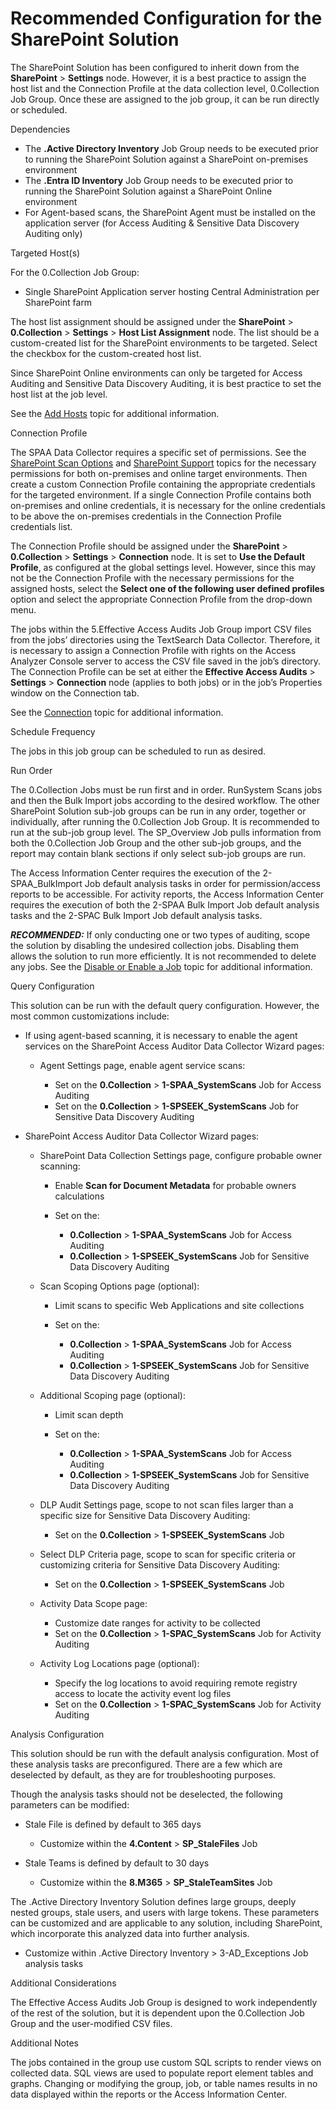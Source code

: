 # Recommended Configuration for the SharePoint Solution

The SharePoint Solution has been configured to inherit down from the **SharePoint** > **Settings**
node. However, it is a best practice to assign the host list and the Connection Profile at the data
collection level, 0.Collection Job Group. Once these are assigned to the job group, it can be run
directly or scheduled.

Dependencies

- The **.Active Directory Inventory** Job Group needs to be executed prior to running the SharePoint
  Solution against a SharePoint on-premises environment
- The **.Entra ID Inventory** Job Group needs to be executed prior to running the SharePoint
  Solution against a SharePoint Online environment
- For Agent-based scans, the SharePoint Agent must be installed on the application server (for
  Access Auditing & Sensitive Data Discovery Auditing only)

Targeted Host(s)

For the 0.Collection Job Group:

- Single SharePoint Application server hosting Central Administration per SharePoint farm

The host list assignment should be assigned under the **SharePoint** > **0.Collection** >
**Settings** > **Host List Assignment** node. The list should be a custom-created list for the
SharePoint environments to be targeted. Select the checkbox for the custom-created host list.

Since SharePoint Online environments can only be targeted for Access Auditing and Sensitive Data
Discovery Auditing, it is best practice to set the host list at the job level.

See the [Add Hosts](/docs/accessanalyzer/12.0/administration/host-management/actions/add.md) topic for additional information.

Connection Profile

The SPAA Data Collector requires a specific set of permissions. See the
[SharePoint Scan Options](/docs/accessanalyzer/12.0/getting-started/requirements/solutions/sharepoint/scanoptions.md) and
[SharePoint Support](/docs/accessanalyzer/12.0/getting-started/requirements/target/sharepoint.md) topics for the necessary permissions
for both on-premises and online target environments. Then create a custom Connection Profile
containing the appropriate credentials for the targeted environment. If a single Connection Profile
contains both on-premises and online credentials, it is necessary for the online credentials to be
above the on-premises credentials in the Connection Profile credentials list.

The Connection Profile should be assigned under the **SharePoint** > **0.Collection** >
**Settings** > **Connection** node. It is set to **Use the Default Profile**, as configured at the
global settings level. However, since this may not be the Connection Profile with the necessary
permissions for the assigned hosts, select the **Select one of the following user defined profiles**
option and select the appropriate Connection Profile from the drop-down menu.

The jobs within the 5.Effective Access Audits Job Group import CSV files from the jobs’ directories
using the TextSearch Data Collector. Therefore, it is necessary to assign a Connection Profile with
rights on the Access Analyzer Console server to access the CSV file saved in the job’s directory.
The Connection Profile can be set at either the **Effective Access Audits** > **Settings** >
**Connection** node (applies to both jobs) or in the job’s Properties window on the Connection tab.

See the [Connection](/docs/accessanalyzer/12.0/administration/settings/connection/overview.md) topic for additional information.

Schedule Frequency

The jobs in this job group can be scheduled to run as desired.

Run Order

The 0.Collection Jobs must be run first and in order. RunSystem Scans jobs and then the Bulk Import
jobs according to the desired workflow. The other SharePoint Solution sub-job groups can be run in
any order, together or individually, after running the 0.Collection Job Group. It is recommended to
run at the sub-job group level. The SP_Overview Job pulls information from both the 0.Collection Job
Group and the other sub-job groups, and the report may contain blank sections if only select sub-job
groups are run.

The Access Information Center requires the execution of the 2-SPAA_BulkImport Job default analysis
tasks in order for permission/access reports to be accessible. For activity reports, the Access
Information Center requires the execution of both the 2-SPAA Bulk Import Job default analysis tasks
and the 2-SPAC Bulk Import Job default analysis tasks.

**_RECOMMENDED:_** If only conducting one or two types of auditing, scope the solution by disabling
the undesired collection jobs. Disabling them allows the solution to run more efficiently. It is not
recommended to delete any jobs. See the
[Disable or Enable a Job](/docs/accessanalyzer/12.0/administration/jobs/job/disableenable.md) topic for additional information.

Query Configuration

This solution can be run with the default query configuration. However, the most common
customizations include:

- If using agent-based scanning, it is necessary to enable the agent services on the SharePoint
  Access Auditor Data Collector Wizard pages:

  - Agent Settings page, enable agent service scans:

    - Set on the **0.Collection** > **1-SPAA_SystemScans** Job for Access Auditing
    - Set on the **0.Collection** > **1-SPSEEK_SystemScans** Job for Sensitive Data Discovery
      Auditing

- SharePoint Access Auditor Data Collector Wizard pages:

  - SharePoint Data Collection Settings page, configure probable owner scanning:

    - Enable **Scan for Document Metadata** for probable owners calculations
    - Set on the:

      - **0.Collection** > **1-SPAA_SystemScans** Job for Access Auditing
      - **0.Collection** > **1-SPSEEK_SystemScans** Job for Sensitive Data Discovery Auditing

  - Scan Scoping Options page (optional):

    - Limit scans to specific Web Applications and site collections
    - Set on the:

      - **0.Collection** > **1-SPAA_SystemScans** Job for Access Auditing
      - **0.Collection** > **1-SPSEEK_SystemScans** Job for Sensitive Data Discovery Auditing

  - Additional Scoping page (optional):

    - Limit scan depth
    - Set on the:

      - **0.Collection** > **1-SPAA_SystemScans** Job for Access Auditing
      - **0.Collection** > **1-SPSEEK_SystemScans** Job for Sensitive Data Discovery Auditing

  - DLP Audit Settings page, scope to not scan files larger than a specific size for Sensitive
    Data Discovery Auditing:

    - Set on the **0.Collection** > **1-SPSEEK_SystemScans** Job

  - Select DLP Criteria page, scope to scan for specific criteria or customizing criteria for
    Sensitive Data Discovery Auditing:

    - Set on the **0.Collection** > **1-SPSEEK_SystemScans** Job

  - Activity Data Scope page:

    - Customize date ranges for activity to be collected
    - Set on the **0.Collection** > **1-SPAC_SystemScans** Job for Activity Auditing

  - Activity Log Locations page (optional):

    - Specify the log locations to avoid requiring remote registry access to locate the activity
      event log files
    - Set on the **0.Collection** > **1-SPAC_SystemScans** Job for Activity Auditing

Analysis Configuration

This solution should be run with the default analysis configuration. Most of these analysis tasks
are preconfigured. There are a few which are deselected by default, as they are for troubleshooting
purposes.

Though the analysis tasks should not be deselected, the following parameters can be modified:

- Stale File is defined by default to 365 days

  - Customize within the **4.Content** > **SP_StaleFiles** Job

- Stale Teams is defined by default to 30 days

  - Customize within the **8.M365** > **SP_StaleTeamSites** Job

The .Active Directory Inventory Solution defines large groups, deeply nested groups, stale users,
and users with large tokens. These parameters can be customized and are applicable to any solution,
including SharePoint, which incorporate this analyzed data into further analysis.

- Customize within .Active Directory Inventory > 3-AD_Exceptions Job analysis tasks

Additional Considerations

The Effective Access Audits Job Group is designed to work independently of the rest of the solution,
but it is dependent upon the 0.Collection Job Group and the user-modified CSV files.

Additional Notes

The jobs contained in the group use custom SQL scripts to render views on collected data. SQL views
are used to populate report element tables and graphs. Changing or modifying the group, job, or
table names results in no data displayed within the reports or the Access Information Center.
